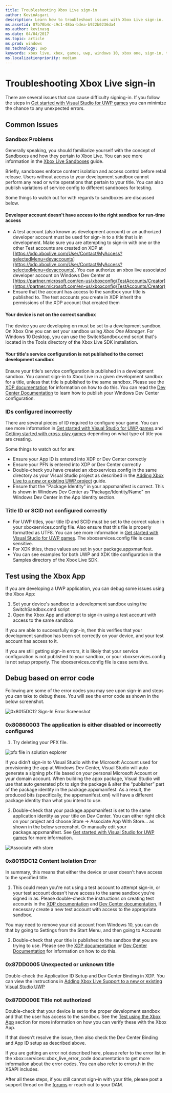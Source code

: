 ```yaml
---
title: Troubleshooting Xbox Live sign-in
author: KevinAsgari
description: Learn how to troubleshoot issues with Xbox Live sign-in.
ms.assetid: 87b70b4c-c9c1-48ba-bdea-b922b0236da4
ms.author: kevinasg
ms.date: 04/04/2017
ms.topic: article
ms.prod: windows
ms.technology: uwp
keywords: xbox live, xbox, games, uwp, windows 10, xbox one, sign-in, troubleshoot
ms.localizationpriority: medium
---
```

# Troubleshooting Xbox Live sign-in

There are several issues that can cause difficulty signing-in.  If you follow the steps in [Get started with Visual Studio for UWP games](../../get-started-with-partner/get-started-with-visual-studio-and-uwp.md) you can minimize the chance to any unexpected errors.

## Common Issues

### Sandbox Problems

Generally speaking, you should familiarize yourself with the concept of Sandboxes and how they pertain to Xbox Live.  You can see more information in the [Xbox Live Sandboxes](../../xbox-live-sandboxes.md) guide.

Briefly, sandboxes enforce content isolation and access control before retail release.  Users without access to your development sandbox cannot perform any read or write operations that pertain to your title.  You can also publish variations of service config to different sandboxes for testing.

Some things to watch out for with regards to sandboxes are discussed below.

#### Developer account doesn't have access to the right sandbox for run-time access

* A test account (also known as development account) or an authorized developer account must be used for sign-in to a title that is in development.  Make sure you are attempting to sign-in with one or the other  Test accounts are created on XDP at [https://xdp.xboxlive.com/User/Contact/MyAccess?selectedMenu=devaccounts](https://xdp.xboxlive.com/User/Contact/MyAccess?selectedMenu=devaccounts). You can authorize an xbox live associated developer account on Windows Dev Center at [https://partner.microsoft.com/en-us/xboxconfig/TestAccounts/Creator](https://partner.microsoft.com/en-us/xboxconfig/TestAccounts/Creator)
* Ensure that the account has access to the sandbox your title is published to.  The test accounts you create in XDP inherit the permissions of the XDP account that created them

#### Your device is not on the correct sandbox

The device you are developing on must be set to a development sandbox.  On Xbox One you can set your sandbox using *Xbox One Manager*.  For Windows 10 Desktop, you can use the SwitchSandbox.cmd script that's located in the Tools directory of the Xbox Live SDK installation.

#### Your title's service configuration is not published to the correct development sandbox

Ensure your title's service configuration is published in a development sandbox.  You cannot sign-in to Xbox Live in a given development sandbox for a title, unless that title is published to the same sandbox.  Please see the [XDP documentation](https://developer.xboxlive.com/en-us/xdphelp/development/xdpdocs/Pages/setting_up_service_configuration_03_31_16.aspx#PublishServiceConfig) for information on how to do this. You can read the [Dev Center Documentation](../../get-started-with-creators/xbox-live-service-configuration-creators.md#publish-your-xbox-live-service-configuration) to learn how to publish your Windows Dev Center configuration.

### IDs configured incorrectly

There are several pieces of ID required to configure your game.  You can see more information in [Get started with Visual Studio for UWP games](../../get-started-with-partner/get-started-with-visual-studio-and-uwp.md) and [Getting started with cross-play games](../../get-started-with-partner/get-started-with-cross-play-games.md) depending on what type of title you are creating.

Some things to watch out for are:

* Ensure your  App ID is entered into XDP or Dev Center correctly
* Ensure your PFN is entered into XDP or Dev Center correctly
* Double-check you have created an xboxservices.config in the same directory as your Visual Studio project as described in the [Adding Xbox Live to a new or existing UWP project](../../get-started-with-partner/get-started-with-visual-studio-and-uwp.md) guide.
* Ensure that the "Package Identity" in your appxmanifest is correct.  This is shown in Windows Dev Center as "Package/Identity/Name" on Windows Dev Center in the App Identity section.

### Title ID or SCID not configured correctly

* For UWP titles, your title ID and SCID must be set to the correct value in your xboxservices.config file.  Also ensure that this file is properly formatted as UTF8.  You can see more information in [Get started with Visual Studio for UWP games](../../get-started-with-partner/get-started-with-visual-studio-and-uwp.md). The xboxservices.config file is case sensitive.
* For XDK titles, these values are set in your package.appxmanifest.
* You can see examples for both UWP and XDK title configuration in the Samples directory of the Xbox Live SDK.

## Test using the Xbox App

If you are developing a UWP application, you can debug some issues using the Xbox App:

1. Set your device's sandbox to a development sandbox using the SwitchSandbox.cmd script
2. Open the Xbox App and attempt to sign-in using a test account with access to the same sandbox.

If you are able to successfully sign-in, then this verifies that your development sandbox has been set correctly on your device, and your test account has access to it.

If you are still getting sign-in errors, it is likely that your service configuration is not published to your sandbox, or your xboxservices.config is not setup properly. The xboxservices.config file is case sensitive.

## Debug based on error code

Following are some of the error codes you may see upon sign-in and steps you can take to debug these.  You will see the error code as shown in the below screenshot.

![0x8015DC12 Sign-In Error Screenshot](../../images/troubleshooting/sign_in_error.png)

### 0x80860003 The application is either disabled or incorrectly configured

1. Try deleting your PFX file.

![pfx file in solution explorer](../../images/troubleshooting/pfx_file.png)

If you didn’t sign-in to Visual Studio with the Microsoft Account used for provisioning the app at Windows Dev Center, Visual Studio will auto generate a signing pfx file based on your personal Microsoft Account or your domain account. 
When building the appx package, Visual Studio will use that auto generated pfx to sign the package & alter the “publisher” part of the package identity in the package.appxmanifest. As a result, the produced bits (specifically, the appxmanifest.xml) will have a different package identity than what you intend to use. 

2. Double-check that your package.appxmanifest is set to the same application identity as your title on Dev Center. You can either right click on your project and choose Store -> Associate App With Store... as shown in the below screenshot. Or manually edit your package.appxmanifest. See [Get started with Visual Studio for UWP games](../../get-started-with-partner/get-started-with-visual-studio-and-uwp.md) for more information.

![Associate with store](../../images/troubleshooting/appxmanifest_binding.png)

### 0x8015DC12 Content Isolation Error

In summary, this means that either the device or user doesn't have access to the specified title.

1. This could mean you're not using a test account to attempt sign-in, or your test account doesn't have access to the same sandbox you're signed in as. Please double-check the instructions on creating test accounts in the [XDP documentation](https://developer.xboxlive.com/en-us/xdphelp/development/xdpdocs/Pages/creating_development_accounts_03_31_16.aspx) and [Dev Center documentation.](../../xbox-live-test-accounts.md) If necessary create a new test account with access to the appropriate sandbox.

You may need to remove your old account from Windows 10, you can do that by going to Settings from the Start Menu, and then going to Accounts

2. Double-check that your title is published to the sandbox that you are trying to use. Please see the [XDP documentation](https://developer.xboxlive.com/en-us/xdphelp/development/xdpdocs/Pages/setting_up_service_configuration_03_31_16.aspx#PublishServiceConfig) or [Dev Center Documentation](../../xbox-live-service-configuration.md#sandbox-ids) for information on how to do this.

### 0x87DD0005 Unexpected or unknown title

Double-check the Application ID Setup and Dev Center Binding in XDP. You can view the instructions in [Adding Xbox Live Support to a new or existing Visual Studio UWP](../../images/troubleshooting/dev_center_binding.png)

### 0x87DD000E Title not authorized

Double-check that your device is set to the proper development sandbox and that the user has access to the sandbox. See the [Test using the Xbox App](#test-xbox-app) section for more information on how you can verify these with the Xbox App.

If that doesn't resolve the issue, then also check the Dev Center Binding and App ID setup as described above.

If you are getting an error not described here, please refer to the error list in the xbox::services::xbox_live_error_code documentation to get more information about the error codes. You can also refer to errors.h in the XSAPI includes.

After all these steps, if you still cannot sign-in with your title, please post a support thread on the [forums](http://forums.xboxlive.com) or reach out to your DAM.